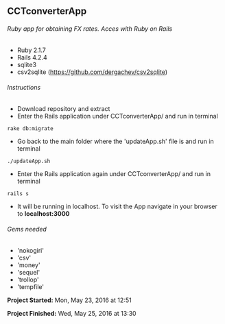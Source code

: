 ## CCTconverterApp

###### Ruby  app  for  obtaining  FX  rates. Acces with Ruby on Rails
* Ruby 2.1.7
* Rails 4.2.4
* sqlite3
* csv2sqlite (https://github.com/dergachev/csv2sqlite)


###### Instructions
* Download repository and extract
* Enter the Rails application under CCTconverterApp/ and run in terminal 
```
rake db:migrate
```
* Go back to the main folder where the 'updateApp.sh' file is and run in terminal
```
./updateApp.sh
```
* Enter the Rails application again under CCTconverterApp/ and run in terminal
```
rails s
```
* It will be running in localhost. To visit the App navigate in your browser to 
**localhost:3000**


###### Gems needed
* 'nokogiri'
* 'csv'
* 'money'
* 'sequel'
* 'trollop'
* 'tempfile'

**Project Started:** Mon, May 23, 2016 at 12:51 

**Project Finished:** Wed, May 25, 2016 at 13:30 
